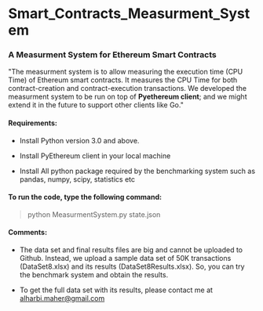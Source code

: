 # Smart_Contracts_Measurment_System

### A Measurment System for Ethereum Smart Contracts

"The measurment system is to allow measuring the execution time (CPU Time) of Ethereum smart contracts. It measures the CPU Time for both contract-creation and contract-execution transactions. We developed the measurment system to be run on top of **Pyethereum client**; and we might extend it in the future to support other clients like Go."

#### Requirements:

* Install Python version 3.0 and above.

* Install PyEthereum client in your local machine

* Install All python package required by the benchmarking system such as pandas, numpy, scipy, statistics etc


#### To run the code, type the following command: 

> python MeasurmentSystem.py state.json

#### Comments:
* The data set and final results files are big and cannot be uploaded to Github. Instead, we upload a sample data set of 50K transactions (DataSet8.xlsx) and its results (DataSet8Results.xlsx). So, you can try the benchmark system and obtain the results.

* To get the full data set with its results, please contact me at alharbi.maher@gmail.com
